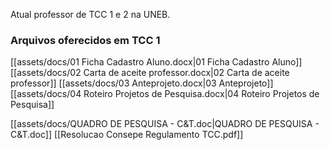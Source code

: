 Atual professor de TCC 1 e 2 na UNEB.

### Arquivos oferecidos em TCC 1

[[assets/docs/01 Ficha Cadastro Aluno.docx|01 Ficha Cadastro Aluno]]
[[assets/docs/02 Carta de aceite professor.docx|02 Carta de aceite professor]]
[[assets/docs/03 Anteprojeto.docx|03 Anteprojeto]]
[[assets/docs/04 Roteiro Projetos de Pesquisa.docx|04 Roteiro Projetos de Pesquisa]]

[[assets/docs/QUADRO DE PESQUISA - C&T.doc|QUADRO DE PESQUISA - C&T.doc]]
[[Resolucao Consepe Regulamento TCC.pdf]]